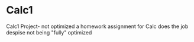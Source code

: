# Calc1
Calc1 Project- not optimized
a homework assignment for Calc does the job despise not being "fully" optimized 
